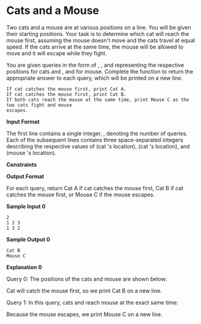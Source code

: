 # Cats and a Mouse

Two cats and a mouse are at various positions on a line. You will be given their starting positions. Your
task is to determine which cat will reach the mouse first, assuming the mouse doesn't move and the cats
travel at equal speed. If the cats arrive at the same time, the mouse will be allowed to move and it will
escape while they fight.

You are given queries in the form of , , and representing the respective positions for cats and ,
and for mouse. Complete the function to return the appropriate answer to each query,
which will be printed on a new line.

```
If cat catches the mouse first, print Cat A.
If cat catches the mouse first, print Cat B.
If both cats reach the mouse at the same time, print Mouse C as the two cats fight and mouse
escapes.
```
**Input Format**

The first line contains a single integer, , denoting the number of queries.
Each of the subsequent lines contains three space-separated integers describing the respective values
of (cat 's location), (cat 's location), and (mouse 's location).

**Constraints**

**Output Format**

For each query, return Cat A if cat catches the mouse first, Cat B if cat catches the mouse first, or
Mouse C if the mouse escapes.

**Sample Input 0**

```
2
1 2 3
1 3 2
```
**Sample Output 0**

```
Cat B
Mouse C
```
**Explanation 0**

Query 0: The positions of the cats and mouse are shown below:

Cat will catch the mouse first, so we print Cat B on a new line.

Query 1: In this query, cats and reach mouse at the exact same time:


Because the mouse escapes, we print Mouse C on a new line.



